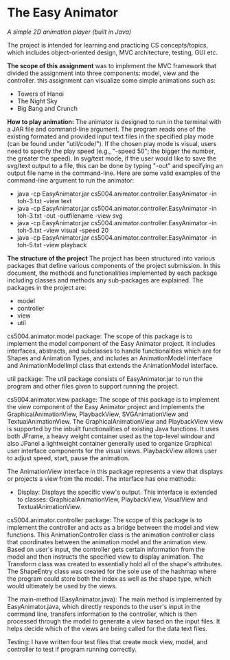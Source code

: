 # The Easy Animator

*A simple 2D animation player (built in Java)*

The project is intended for learning and practicing CS concepts/topics, which includes object-oriented design, MVC architecture, testing, GUI etc. 


**The scope of this assignment** was to implement the MVC framework that divided the assignment into three components: model, view and the controller. this assignment can visualize some simple animations such as:

* Towers of Hanoi
* The Night Sky
* Big Bang and Crunch

**How to play animation:**
The animator is designed to run in the terminal with a JAR file and command-line argument. The program reads one of the existing formated and provided input text files in the specified play mode (can be found under "util/code/"). If the chosen play mode is visual, users need to specify the play speed (e.g., "-speed 50"; the bigger the number, the greater the speed). In svg/text mode, if the user would like to save the svg/text output to a file, this can be done by typing "-out" and specifying an output file name in the command-line. Here are some valid examples of the command-line argument to run the animator: 

- java -cp EasyAnimator.jar cs5004.animator.controller.EasyAnimator -in toh-3.txt -view text 
- java -cp EasyAnimator.jar cs5004.animator.controller.EasyAnimator -in toh-3.txt -out -outfilename -view svg 
- java -cp EasyAnimator.jar cs5004.animator.controller.EasyAnimator -in toh-5.txt -view visual -speed 20 
- java -cp EasyAnimator.jar cs5004.animator.controller.EasyAnimator -in toh-5.txt -view playback

**The structure of the project**
The project has been structured into various packages that define various components of the project submission. In this document, the methods and functionalities implemented by each package including classes and methods any sub-packages are explained. The packages in the project are:

* model
* controller
* view
* util

cs5004.animator.model package:
The scope of this package is to implement the model component of the Easy Animator project. It includes interfaces, abstracts, and subclasses to handle functionalities which are for Shapes and Animation Types, and includes an AnimationModel interface and AnimationModelImpl class that extends the AnimationModel interface.

util package:
The util package consists of EasyAnimator.jar to run the program and other files given to support running the project.

cs5004.animator.view package:
The scope of this package is to implement the view component of the Easy Animator project and implements the GraphicalAnimationView, PlaybackView, SVGAnimationView and TextualAnimationView. The GraphicalAnimationView and PlaybackView view is supported by the inbuilt functionalities of existing Java functions. It uses both JFrame, a heavy weight container used as the top-level window and also JPanel a lightweight container generally used to organize Graphical user interface components for the visual views. PlaybackView allows user to adjust speed, start, pause the animation.

The AnimationView interface in this package represents a view that displays or projects a view from the model. The interface has one methods:
* Display: Displays the specific view's output.
This interface is extended to classes: GraphicalAnimationView, PlaybackView, VisualView and TextualAnimationView.

cs5004.animator.controller package:
The scope of this package is to implement the controller and acts as a bridge between the model and view functions. This AnimationController class is the animation controller class that coordinates between the animation model and the animation view. Based on user's input, the controller gets certain information from the model and then instructs the specified view to display animation. The Transform class was created to essentially hold all of the shape's attributes. The ShapeEntry class was created for the sole use of the hashmap where the program could store both the index as well as the shape type, which would ultimately be used by the views.

The main-method (EasyAnimator.java): The main method is implemented by EasyAnimator.java, which directly responds to the user's input in the command line, transfers information to the controller, which is then processed through the model to generate a view based on the input files.  It helps decide which of the views are being called for the data text files.


Testing: I have written four test files that create mock view, model, and controller to test if program running correctly.
